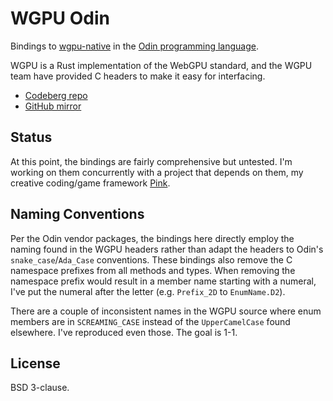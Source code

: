 # WGPU Odin

Bindings to [wgpu-native](https://github.com/gfx-rs/wgpu-native) in the [Odin programming language](https://odin-lang.org).

WGPU is a Rust implementation of the WebGPU standard, and the WGPU team have provided C headers to make it easy for interfacing.

* [Codeberg repo](https://codeberg.org/spindlebink/wgpu-odin)
* [GitHub mirror](https://github.com/spindlebink/wgpu-odin)

## Status

At this point, the bindings are fairly comprehensive but untested. I'm working on them concurrently with a project that depends on them, my creative coding/game framework [Pink](https://github.com/spindlebink/pink).

## Naming Conventions

Per the Odin vendor packages, the bindings here directly employ the naming found in the WGPU headers rather than adapt the headers to Odin's `snake_case`/`Ada_Case` conventions. These bindings also remove the C namespace prefixes from all methods and types. When removing the namespace prefix would result in a member name starting with a numeral, I've put the numeral after the letter (e.g. `Prefix_2D` to `EnumName.D2`).

There are a couple of inconsistent names in the WGPU source where enum members are in `SCREAMING_CASE` instead of the `UpperCamelCase` found elsewhere. I've reproduced even those. The goal is 1-1.

## License

BSD 3-clause.
